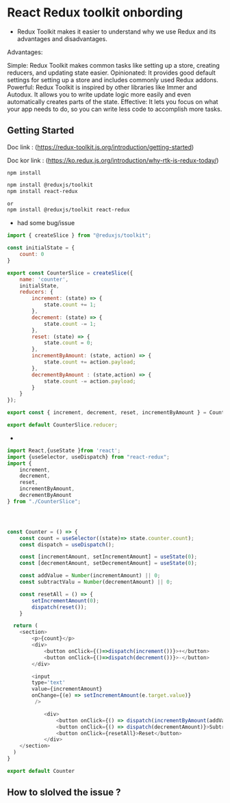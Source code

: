 #  React Redux toolkit onbording

- Redux Toolkit makes it easier to understand why we use Redux and its advantages and disadvantages.

Advantages:

Simple: Redux Toolkit makes common tasks like setting up a store, creating reducers, and updating state easier.
Opinionated: It provides good default settings for setting up a store and includes commonly used Redux addons.
Powerful: Redux Toolkit is inspired by other libraries like Immer and Autodux. It allows you to write update logic more easily and even automatically creates parts of the state.
Effective: It lets you focus on what your app needs to do, so you can write less code to accomplish more tasks.

## Getting Started

Doc link : (https://redux-toolkit.js.org/introduction/getting-started)


Doc kor link : (https://ko.redux.js.org/introduction/why-rtk-is-redux-today/)

`npm install`

```bash
npm install @reduxjs/toolkit
npm install react-redux

or
npm install @reduxjs/toolkit react-redux
```

- had some bug/issue

```js
import { createSlice } from "@reduxjs/toolkit";

const initialState = {
    count: 0
}

export const CounterSlice = createSlice({
    name: 'counter',
    initialState,
    reducers: {
        increment: (state) => {
            state.count += 1;
        },
        decrement: (state) => {
            state.count -= 1;
        },
        reset: (state) => {
            state.count = 0;
        },
        incrementByAmount: (state, action) => {
            state.count += action.payload;
        },
        decrementByAmount : (state,action) => {
            state.count -= action.payload;
        }
    }
});

export const { increment, decrement, reset, incrementByAmount } = CounterSlice.actions;

export default CounterSlice.reducer;

```

-
```js
import React,{useState }from 'react';
import {useSelector, useDispatch} from "react-redux";
import {
    increment, 
    decrement,
    reset,
    incrementByAmount,
    decrementByAmount
} from "./CounterSlice";




const Counter = () => {
    const count = useSelector((state)=> state.counter.count);
    const dispatch = useDispatch();

    const [incrementAmount, setIncrementAmount] = useState(0);
    const [decrementAmount, setDecrementAmount] = useState(0);

    const addValue = Number(incrementAmount) || 0;
    const subtractValu = Number(decrementAmount) || 0;

    const resetAll = () => {
        setIncrementAmount(0);
        dispatch(reset());
    }

  return (
    <section>
        <p>{count}</p>
        <div>
            <button onClick={()=>dispatch(increment())}>+</button>
            <button onClick={()=>dispatch(decrement())}>-</button>
        </div>

        <input
        type='text'
        value={incrementAmount}
        onChange={(e) => setIncrementAmount(e.target.value)}
         />

            <div>
                <button onClick={() => dispatch(incrementByAmount(addValue))}>Add Amount</button>
                <button onClick={() => dispatch(decrementAmount)}>Subtract Amount</button>
                <button onClick={resetAll}>Reset</button>
            </div>
    </section>
  )
}

export default Counter
```

## How to slolved the issue ?



